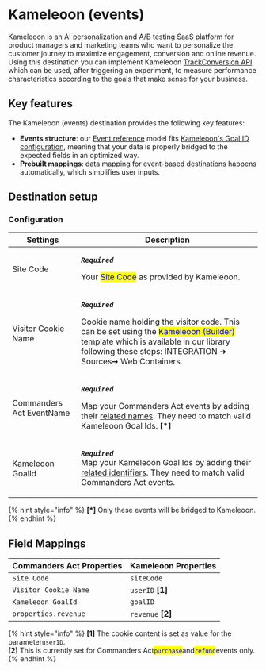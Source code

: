 # Kameleoon (events)

Kameleoon is an AI personalization and A/B testing SaaS platform for product managers and marketing teams who want to personalize the customer journey to maximize engagement, conversion and online revenue. Using this destination you can implement Kameleoon [TrackConversion API](https://customers.kameleoon.com/apisdk/doc/#/TrackConversion/get\_apisdk\_trackConversion) which can be used, after triggering an experiment, to measure performance characteristics according to the goals that make sense for your business.

## Key features

The Kameleoon (events) destination provides the following key features:

* **Events structure**: our [Event reference](https://community.commandersact.com/platform-x/developers/tracking/events-reference) model fits [Kameleoon's Goal ID configuration](https://help.kameleoon.com/manage-goals/), meaning that your data is properly bridged to the expected fields in an optimized way.
* **Prebuilt mappings**: data mapping for event-based destinations happens automatically, which simplifies user inputs.

## Destination setup

### Configuration

| Settings                 | Description                                                                                                                                                                                                                                                                                    |
| ------------------------ | ---------------------------------------------------------------------------------------------------------------------------------------------------------------------------------------------------------------------------------------------------------------------------------------------- |
| Site Code                | <p><em><strong><code>Required</code></strong></em></p><p>Your <mark style="color:blue;">Site Code</mark> as provided by Kameleoon.</p>                                                                                                                                                         |
| Visitor Cookie Name      | <p><em><strong><code>Required</code></strong></em></p><p>Cookie name holding the visitor code. This can be set using the <mark style="color:blue;">Kameleoon (Builder)</mark> template which is available in our library following these steps: INTEGRATION ➜ Sources➜ Web Containers.</p>     |
| Commanders Act EventName | <p><em><strong><code>Required</code></strong></em></p><p>Map your Commanders Act events by adding their <a href="https://community.commandersact.com/platform-x/developers/tracking/events-reference">related names</a>. They need to match valid Kameleoon Goal Ids. <strong>[*]</strong></p> |
| Kameleoon GoalId         | <p><em><strong><code>Required</code></strong></em><br><em><strong><code></code></strong></em>Map your Kameleoon Goal Ids by adding their <a href="https://help.kameleoon.com/manage-goals/">related identifiers</a>. They need to match valid Commanders Act events.</p>                       |

{% hint style="info" %}
**\[\*]** Only these events will be bridged to Kameleoon.
{% endhint %}

## Field Mappings

| Commanders Act Properties | Kameleoon Properties |
| ------------------------- | -------------------- |
| `Site Code`               | `siteCode`           |
| `Visitor Cookie Name`     | `userID` **\[1]**    |
| `Kameleoon GoalId`        | `goalID`             |
| `properties.revenue`      | `revenue` **\[2]**   |

{% hint style="info" %}
**\[1]** The cookie content is set as value for the parameter`userID`.\
**\[2]** This is currently set for Commanders Act<mark style="color:blue;">`purchase`</mark>and<mark style="color:blue;">`refund`</mark>events only.
{% endhint %}

##

